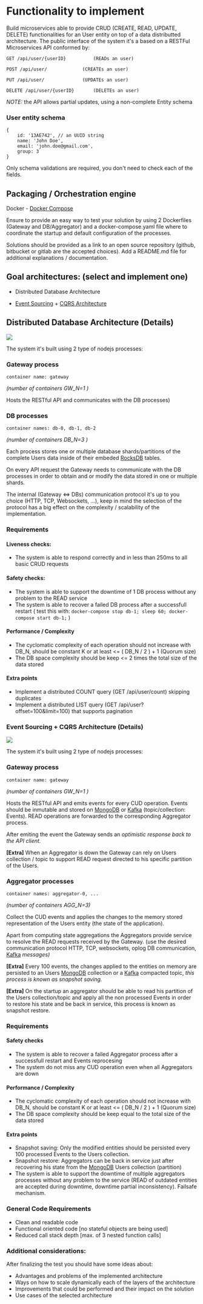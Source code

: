# Functionality to implement

Build microservices able to provide CRUD (CREATE, READ, UPDATE, DELETE) functionalities for an User entity on top of a data distributted architecture. The public interface of the system it's a based on a RESTFul Microservices API conformed by:

```
GET /api/user/{userID} 			(READs an user)

POST /api/user/ 			(CREATEs an user)

PUT /api/user/ 				(UPDATEs an user) 

DELETE /api/user/{userID} 		(DELETEs an user)
```

*NOTE:* the API allows partial updates, using a non-complete Entity schema

### User entity schema
```
{
    id: '13AE742', // an UUID string
    name: 'John Doe',
    email: 'john.doe@gmail.com',
    group: 3
}
```
Only schema validations are required, you don't need to check each of the fields.

## Packaging / Orchestration engine

Docker - [Docker Compose](https://docs.docker.com/compose/)

Ensure to provide an easy way to test your solution by using 2 Dockerfiles (Gateway and DB/Aggregator) and a docker-compose.yaml file where to coordinate the startup and default configuration of the processes.

Solutions should be provided as a link to an open source repository (github, bitbucket or gitlab are the accepted choices). Add a README.md file for additional explanations / documentation.

## Goal architectures: (select and implement one)

- Distributed Database Architecture

- [Event Sourcing](https://martinfowler.com/eaaDev/EventSourcing.html) + [CQRS Architecture](https://martinfowler.com/bliki/CQRS.html)



## Distributed Database Architecture (Details)

![](/Distributed%20Database%20Architecture.png)

The system it's built using 2 type of nodejs processes:

### Gateway process

`container name: gateway`

*(number of containers GW_N=1 )*

Hosts the RESTful API and communicates with the DB processes) 	

### DB processes
`container names: db-0, db-1, db-2`

*(number of containers  DB_N=3 )*

Each process stores one or multiple database shards/partitions of the complete Users data inside of their embeded [RocksDB](https://rocksdb.org/) tables.

On every API request the Gateway needs to communicate with the DB processes in order to obtain and or modify the data stored in one or multiple shards.

The internal (Gateway <=> DBs) communication protocol it's up to you choice (HTTP, TCP, Websockets, ...), keep in mind the selection of the protocol has a big effect on the complexity / scalability of the implementation.

### Requirements

#### Liveness checks:

- The system is able to respond correctly and in less than 250ms to all basic CRUD requests

#### Safety checks:

- The system is able to support the downtime of 1 DB process without any problem to the READ service
- The system is able to recover a failed DB process after a successfull restart 
( test this with: `docker-compose stop db-1; sleep 60; docker-compose start db-1;` )

#### Performance / Complexity

- The cyclomatic complexity of each operation should not increase with DB_N, should be constant K or at least <= ( DB_N / 2 ) + 1 (Quorum size)
- The DB space complexity should be keep <= 2 times the total size of the data stored

#### Extra points
- Implement a distributed COUNT query (GET /api/user/count) skipping duplicates
- Implement a distributed LIST query (GET /api/user?offset=100&limit=100) that supports pagination



### Event Sourcing + CQRS Architecture (Details)

![](/Event%20Sourcing-CQRS%20Architecture.png)

The system it's built using 2 type of nodejs processes:

### Gateway process	 
`container name: gateway`

*(number of containers  GW_N=1 )*

Hosts the RESTful API and emits events for every CUD operation. Events should be inmutable and stored on [MongoDB](https://www.mongodb.com/) or [Kafka](https://kafka.apache.org/) (topic/collection: Events). READ operations are forwarded to the corresponding Aggregator process.

After emiting the event the Gateway sends an *optimistic response back to the API client.*

**[Extra]** When an Aggregator is down the Gateway can rely on Users collection / topic to support READ request directed to his specific partition of the Users.


### Aggregator processes 
`container names: aggregator-0, ...`

*(number of containers  AGG_N=3)*

Collect the CUD events and applies the changes to the memory stored representation of the Users entity (the state of the application). 

Apart from computing state aggregations the Aggregators provide service to resolve the READ requests received by the Gateway. (use the desired communication protocol HTTP, TCP, websockets, oplog DB communication, [Kafka](https://kafka.apache.org/) *messages)*

**[Extra]** Every 100 events, the changes applied to the entities on memory are persisted to an Users [MongoDB](https://www.mongodb.com/) collection or a [Kafka](https://kafka.apache.org/) compacted topic, *this process is known as snapshot saving.*

**[Extra]** On the startup an aggregator should be able to read his partition of the Users collection/topic and apply all the non processed Events in order to restore his state and be back in service, this process is known as snapshot restore.

### Requirements

#### Safety checks

- The system is able to recover a failed Aggregator process after a successfull restart and Events reprocesing
- The system do not miss any CUD operation even when all Aggregators are down

#### Performance / Complexity

- The cyclomatic complexity of each operation should not increase with DB_N, should be constant K or at least <= ( DB_N / 2 ) + 1 (Quorum size)
- The DB space complexity should be keep equal to the total size of the data stored

#### Extra points
- Snapshot saving: Only the modified entities should be persisted every 100 processed Events to the Users collection.
- Snapshot restore: Aggregators can be back in service just after recovering his state from the [MongoDB](https://www.mongodb.com/) Users collection (partition)
- The system is able to support the downtime of multiple aggregators processes without any problem to the service (READ of outdated entities are accepted during downtime, downtime partial inconsistency). Failsafe mechanism.

### General Code Requirements
- Clean and readable code
- Functional oriented code [no stateful objects are being used]
- Reduced call stack depth [max. of 3 nested function calls] 

### Additional considerations:
After finalizing the test you should have some ideas about:

- Advantages and problems of the implemented architecture
- Ways on how to scale dynamically each of the layers of the architecture
- Improvements that could be performed and their impact on the solution
- Use cases of the selected architecture

